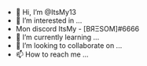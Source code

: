 - 👋 Hi, I’m @ItsMy13
- 👀 I’m interested in ...
- Mon discord ItsMy - [BЯΞSOM]#6666
- 🌱 I’m currently learning ...
- 💞️ I’m looking to collaborate on ...
- 📫 How to reach me ...

<!---
ItsMy13/ItsMy13 is a ✨ special ✨ repository because its `README.md` (this file) appears on your GitHub profile.
You can click the Preview link to take a look at your changes.
--->
